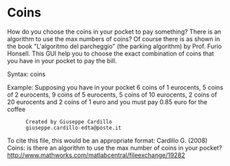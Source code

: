 # Coins
How do you choose the coins in your pocket to pay something? 
There is an algorithm to use the max numbers of coins?
Of course there is as shown in the book "L'algoritmo del parcheggio" (the
parking algorithm) by Prof. Furio Honsell.
This GUI help you to choose the exact combination of coins that you have 
in your pocket to pay the bill.

Syntax: coins

Example: Supposing you have in your pocket 6 coins of 1 eurocents, 5 coins of 2
eurocents, 9 coins of 5 eurocents, 5 coins of 10 eurocents, 2 coins of 20
eurocents and 2 coins of 1 euro and you must pay 0.85 euro for the coffee

          Created by Giuseppe Cardillo
          giuseppe.cardillo-edta@poste.it

To cite this file, this would be an appropriate format:
Cardillo G. (2008) Coins: is there an algorithm to use the max number of
coins in your pocket? 
http://www.mathworks.com/matlabcentral/fileexchange/19282